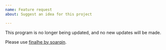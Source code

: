 ```yaml
---
name: Feature request
about: Suggest an idea for this project

---
```


This program is no longer being updated, and no new updates will be made.

Please use [finalhe by soarqin](https://github.com/soarqin/finalhe).
